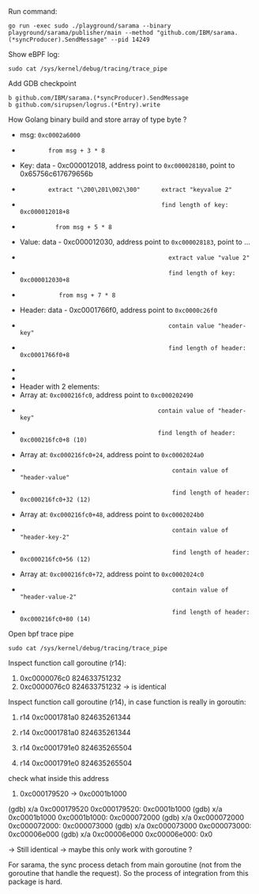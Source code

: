 Run command: 

```shell
go run -exec sudo ./playground/sarama --binary playground/sarama/publisher/main --method "github.com/IBM/sarama.(*syncProducer).SendMessage" --pid 14249
```

Show eBPF log:

```shell
sudo cat /sys/kernel/debug/tracing/trace_pipe
```

Add GDB checkpoint 
```shell
b github.com/IBM/sarama.(*syncProducer).SendMessage
b github.com/sirupsen/logrus.(*Entry).write

```

How Golang binary build and store array of type byte ?

- msg: `0xc0002a6000` 
-             from msg + 3 * 8
- Key: data - 0xc000012018, address point to `0xc000028180`, point to 0x65756c617679656b
-             extract "\200\201\002\300"      extract "keyvalue 2"
-                                             find length of key: 0xc000012018+8
-               from msg + 5 * 8
- Value: data - 0xc000012030, address point to `0xc000028183`, point to ...
-                                               extract value "value 2"
-                                               find length of key: 0xc000012030+8
-                from msg + 7 * 8
- Header: data - 0xc0001766f0, address point to `0xc0000c26f0`
-                                               contain value "header-key"
-                                               find length of header: 0xc0001766f0+8
- 
- 
- Header with 2 elements:
- Array at: `0xc000216fc0`, address point to `0xc000202490`
-                                            contain value of "header-key"
-                                            find length of header: 0xc000216fc0+8 (10)
- Array at: `0xc000216fc0+24`, address point to `0xc0002024a0`
-                                                contain value of "header-value"
-                                                find length of header:  0xc000216fc0+32 (12)
- Array at: `0xc000216fc0+48`, address point to `0xc0002024b0`
-                                                contain value of "header-key-2"
-                                                find length of header: 0xc000216fc0+56 (12)
- Array at: `0xc000216fc0+72`, address point to `0xc0002024c0`
-                                                contain value of "header-value-2"
-                                                find length of header: 0xc000216fc0+80 (14)

Open bpf trace pipe 

```shell
sudo cat /sys/kernel/debug/tracing/trace_pipe
```

Inspect function call goroutine (r14):
1. 0xc0000076c0        824633751232
2. 0xc0000076c0        824633751232 -> is identical

Inspect function call goroutine (r14), in case function is really in goroutin:
1. r14            0xc0001781a0        824635261344
2. r14            0xc0001781a0        824635261344

1. r14            0xc0001791e0        824635265504
2. r14            0xc0001791e0        824635265504

check what inside this address
1. 0xc000179520 -> 0xc0001b1000 

(gdb) x/a 0xc000179520
0xc000179520:   0xc0001b1000
(gdb) x/a 0xc0001b1000
0xc0001b1000:   0xc000072000
(gdb) x/a 0xc000072000
0xc000072000:   0xc000073000
(gdb) x/a 0xc000073000
0xc000073000:   0xc00006e000
(gdb) x/a 0xc00006e000
0xc00006e000:   0x0

-> Still identical -> maybe this only work with goroutine ?


For sarama, the sync process detach from main goroutine (not from the goroutine that handle the request). 
So the process of integration from this package is hard.